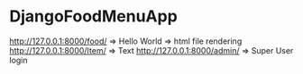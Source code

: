 # DjangoFoodMenuApp

http://127.0.0.1:8000/food/   => Hello World   => html file rendering
http://127.0.0.1:8000/Item/ => Text
http://127.0.0.1:8000/admin/ => Super User login

